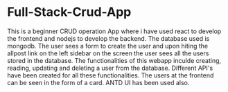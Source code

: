 # Full-Stack-Crud-App

This is a beginner CRUD operation App where i have used react to develop the frontend and nodejs to develop the backend. The database used is mongodb. The user sees a form to create the user and 
upon hiting the allpost link on the left sidebar on the screen the user sees all the users stored in the database. The functionalities of this webapp inculde creating, reading, updating and deleting
a user from the database. Different API's have been created for all these functionalities. The users at the frontend can be seen in the form of a card. ANTD UI has been used also.
